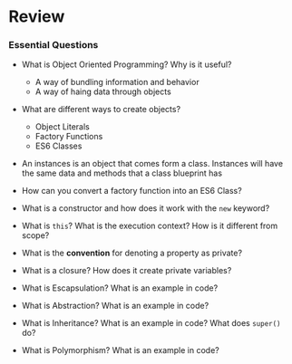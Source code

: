 # Review

### Essential Questions
- What is Object Oriented Programming? Why is it useful?
    - A way of bundling information and behavior
    - A way of haing data through objects

- What are different ways to create objects?
    - Object Literals 
    - Factory Functions
    - ES6 Classes

- An instances is an object that comes form a class. Instances will have the same data and methods that a class blueprint has

- How can you convert a factory function into an ES6 Class?
- What is a constructor and how does it work with the `new` keyword?

- What is `this`? What is the execution context? How is it different from scope?
- What is the **convention** for denoting a property as private?
- What is a closure? How does it create private variables?

- What is Escapsulation? What is an example in code?
- What is Abstraction? What is an example in code?
- What is Inheritance? What is an example in code? What does `super()` do?
- What is Polymorphism? What is an example in code?